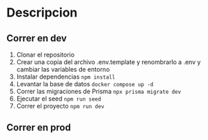 # Descripcion

## Correr en dev

1. Clonar el repositorio
2. Crear una copia del archivo .env.template y renombrarlo a .env y cambiar las variables de entorno
3. Instalar dependencias `npm install`
4. Levantar la base de datos `docker compose up -d`
5. Correr las migraciones de Prisma `npx prisma migrate dev`
6. Ejecutar el seed `npm run seed`
7. Correr el proyecto `npm run dev`

## Correr en prod
